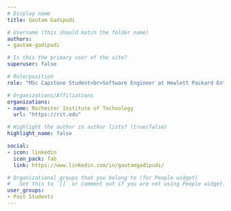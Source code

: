 ```yaml
---
# Display name
title: Gautam Gadipudi

# Username (this should match the folder name)
authors:
- gautam-gadipudi

# Is this the primary user of the site?
superuser: false

# Role/position
role: "MSc Capstone Student<br>Software Engineer at Hewlett Packard Enterprise"

# Organizations/Affiliations
organizations:
- name: Rochester Institute of Technology
  url: "https://rit.edu"

# Highlight the author in author lists? (true/false)
highlight_name: false

social:
- icon: linkedin
  icon_pack: fab
  link: https://www.linkedin.com/in/gautamgadipudi/

# Organizational groups that you belong to (for People widget)
#   Set this to `[]` or comment out if you are not using People widget.
user_groups:
- Past Students
---
```

